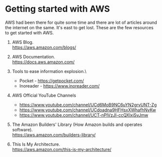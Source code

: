 
# Getting started with AWS

AWS had been there for quite some time and there are lot of articles around the internet on the same. It's east to get lost. These are the few resources to get started with AWS.

1. AWS Blog.\
https://aws.amazon.com/blogs/

1. AWS Documentation.\
https://docs.aws.amazon.com/

1. Tools to ease information explosion.\
    - Pocket - https://getpocket.com/
    - Inoreader - https://www.inoreader.com/

1. AWS Official YouTube Channels
    - https://www.youtube.com/channel/UCd6MoB9NC6uYN2grvUNT-Zg
    - https://www.youtube.com/channel/UCdoadna9HFHsxXWhafhNvKw
    - https://www.youtube.com/channel/UCT-nPlVzJI-ccQXlxjSvJmw

1. The Amazon Builders' Library (How Amazon builds and operates software).\
https://aws.amazon.com/builders-library/

1. This Is My Architecture.\
https://aws.amazon.com/this-is-my-architecture/